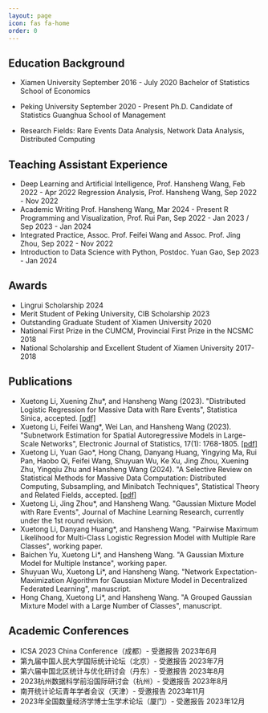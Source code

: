 ```yaml
---
layout: page
icon: fas fa-home
order: 0
---
```

## Education Background
- Xiamen University September 2016 - July 2020
Bachelor of Statistics  School of Economics

- Peking University September 2020 - Present
Ph.D. Candidate of Statistics  Guanghua School of Management 

- Research Fields: 
Rare Events Data Analysis, Network Data Analysis, Distributed Computing 

## Teaching Assistant Experience                                                                                  
- Deep Learning and Artificial Intelligence, Prof. Hansheng Wang, Feb 2022 - Apr 2022
Regression Analysis, Prof. Hansheng Wang, Sep 2022 - Nov 2022
- Academic Writing Prof. Hansheng Wang, Mar 2024 - Present
R Programming and Visualization, Prof. Rui Pan, Sep 2022 - Jan 2023 / Sep 2023 - Jan 2024
- Integrated Practice, Assoc. Prof. Feifei Wang and Assoc. Prof. Jing Zhou, Sep 2022 - Nov 2022
- Introduction to Data Science with Python, Postdoc. Yuan Gao, Sep 2023 - Jan 2024


## Awards
- Lingrui Scholarship 2024
- Merit Student of Peking University, CIB Scholarship 2023
- Outstanding Graduate Student of Xiamen University 2020
- National First Prize in the CUMCM, Provincial First Prize in the NCSMC 2018
- National Scholarship and Excellent Student of Xiamen University 2017-2018


## Publications
- Xuetong Li, Xuening Zhu*, and Hansheng Wang (2023). "Distributed Logistic Regression for Massive Data with Rare Events", Statistica Sinica, accepted. [[pdf]](https://arxiv.org/abs/2304.02269)
- Xuetong Li, Feifei Wang*, Wei Lan, and Hansheng Wang (2023). "Subnetwork Estimation for Spatial Autoregressive Models in Large-Scale Networks", Electronic Journal of Statistics, 17(1): 1768-1805. [[pdf]](https://projecteuclid.org/journals/electronic-journal-of-statistics/volume-17/issue-1/Subnetwork-estimation-for-spatial-autoregressive-models-in-large-scale-networks/10.1214/23-EJS2139.full)
- Xuetong Li, Yuan Gao*, Hong Chang, Danyang Huang, Yingying Ma, Rui Pan, Haobo Qi, Feifei Wang, Shuyuan Wu, Ke Xu, Jing Zhou, Xuening Zhu, Yingqiu Zhu and Hansheng Wang (2024). "A Selective Review on Statistical Methods for Massive Data Computation: Distributed Computing, Subsampling, and Minibatch Techniques", Statistical Theory and Related Fields, accepted. [[pdf]](https://www.tandfonline.com/doi/full/10.1080/24754269.2024.2343151#)
- Xuetong Li, Jing Zhou*, and Hansheng Wang. "Gaussian Mixture Model with Rare Events", Journal of Machine Learning Research, currently under the 1st round revision. 
- Xuetong Li, Danyang Huang*, and Hansheng Wang. "Pairwise Maximum Likelihood for Multi-Class Logistic Regression Model with Multiple Rare Classes", working paper.
- Baichen Yu, Xuetong Li*, and Hansheng Wang. "A Gaussian Mixture Model for Multiple Instance", working paper.
- Shuyuan Wu, Xuetong Li*, and Hansheng Wang. "Network Expectation-Maximization Algorithm for Gaussian Mixture Model in Decentralized Federated Learning", manuscript.
- Hong Chang, Xuetong Li*, and Hansheng Wang. "A Grouped Gaussian Mixture Model with a Large Number of Classes", manuscript.


## Academic Conferences
- ICSA 2023 China Conference（成都）- 受邀报告 2023年6月
- 第九届中国人民大学国际统计论坛（北京）- 受邀报告 2023年7月
- 第六届中国北区统计与优化研讨会（丹东）- 受邀报告 2023年8月
- 2023杭州数据科学前沿国际研讨会（杭州）- 受邀报告 2023年8月
- 南开统计论坛青年学者会议（天津）- 受邀报告 2023年11月
- 2023年全国数量经济学博士生学术论坛（厦门）- 受邀报告 2023年12月
